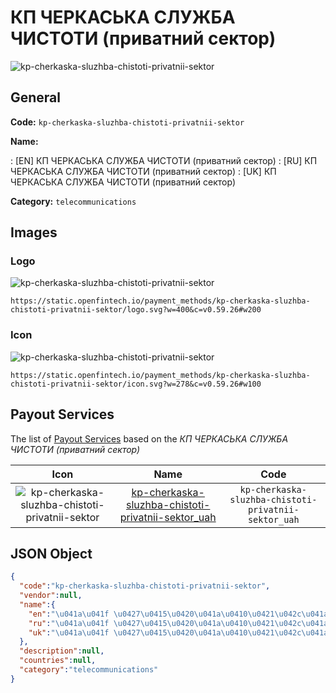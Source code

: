 
# КП ЧЕРКАСЬКА СЛУЖБА ЧИСТОТИ (приватний сектор) 
![kp-cherkaska-sluzhba-chistoti-privatnii-sektor](https://static.openfintech.io/payment_methods/kp-cherkaska-sluzhba-chistoti-privatnii-sektor/logo.svg?w=400&c=v0.59.26#w200)  

## General 
**Code:** `kp-cherkaska-sluzhba-chistoti-privatnii-sektor` 
 
**Name:** 
 
:	[EN] КП ЧЕРКАСЬКА СЛУЖБА ЧИСТОТИ (приватний сектор) 
:	[RU] КП ЧЕРКАСЬКА СЛУЖБА ЧИСТОТИ (приватний сектор) 
:	[UK] КП ЧЕРКАСЬКА СЛУЖБА ЧИСТОТИ (приватний сектор) 
 
**Category:** `telecommunications` 
 

## Images 

### Logo 
![kp-cherkaska-sluzhba-chistoti-privatnii-sektor](https://static.openfintech.io/payment_methods/kp-cherkaska-sluzhba-chistoti-privatnii-sektor/logo.svg?w=400&c=v0.59.26#w200)  

```
https://static.openfintech.io/payment_methods/kp-cherkaska-sluzhba-chistoti-privatnii-sektor/logo.svg?w=400&c=v0.59.26#w200
```  

### Icon 
![kp-cherkaska-sluzhba-chistoti-privatnii-sektor](https://static.openfintech.io/payment_methods/kp-cherkaska-sluzhba-chistoti-privatnii-sektor/icon.svg?w=278&c=v0.59.26#w100)  

```
https://static.openfintech.io/payment_methods/kp-cherkaska-sluzhba-chistoti-privatnii-sektor/icon.svg?w=278&c=v0.59.26#w100
```  

## Payout Services 
 
The list of [Payout Services](/payout-services/) based on the _КП ЧЕРКАСЬКА СЛУЖБА ЧИСТОТИ (приватний сектор)_ 

|Icon|Name|Code| 
|:---:|:---:|:---:| 
|![kp-cherkaska-sluzhba-chistoti-privatnii-sektor](https://static.openfintech.io/payout_methods/kp-cherkaska-sluzhba-chistoti-privatnii-sektor/icon.svg?w=278&c=v0.59.26#w40) |[kp-cherkaska-sluzhba-chistoti-privatnii-sektor_uah](/payout-services/kp-cherkaska-sluzhba-chistoti-privatnii-sektor_uah/)|`kp-cherkaska-sluzhba-chistoti-privatnii-sektor_uah`| 
 

## JSON Object 

```json
{
  "code":"kp-cherkaska-sluzhba-chistoti-privatnii-sektor",
  "vendor":null,
  "name":{
    "en":"\u041a\u041f \u0427\u0415\u0420\u041a\u0410\u0421\u042c\u041a\u0410 \u0421\u041b\u0423\u0416\u0411\u0410 \u0427\u0418\u0421\u0422\u041e\u0422\u0418 (\u043f\u0440\u0438\u0432\u0430\u0442\u043d\u0438\u0439 \u0441\u0435\u043a\u0442\u043e\u0440)",
    "ru":"\u041a\u041f \u0427\u0415\u0420\u041a\u0410\u0421\u042c\u041a\u0410 \u0421\u041b\u0423\u0416\u0411\u0410 \u0427\u0418\u0421\u0422\u041e\u0422\u0418 (\u043f\u0440\u0438\u0432\u0430\u0442\u043d\u0438\u0439 \u0441\u0435\u043a\u0442\u043e\u0440)",
    "uk":"\u041a\u041f \u0427\u0415\u0420\u041a\u0410\u0421\u042c\u041a\u0410 \u0421\u041b\u0423\u0416\u0411\u0410 \u0427\u0418\u0421\u0422\u041e\u0422\u0418 (\u043f\u0440\u0438\u0432\u0430\u0442\u043d\u0438\u0439 \u0441\u0435\u043a\u0442\u043e\u0440)"
  },
  "description":null,
  "countries":null,
  "category":"telecommunications"
}
```  
